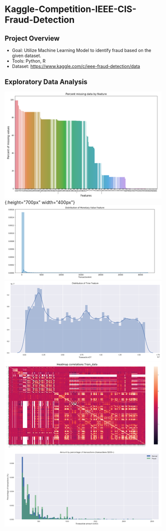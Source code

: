 # Kaggle-Competition-IEEE-CIS-Fraud-Detection

## Project Overview

* Goal: Utilize Machine Learning Model to identify fraud based on the given dataset. 
* Tools: Python, R
* Dataset: https://www.kaggle.com/c/ieee-fraud-detection/data 

## Exploratory Data Analysis
![](images/missing_values.png){:height="700px" width="400px"}
![](images/monetary_distribution.png)
![](images/time_distribution.png)
![](images/corr.png)
![](images/transaction_amount.png)
